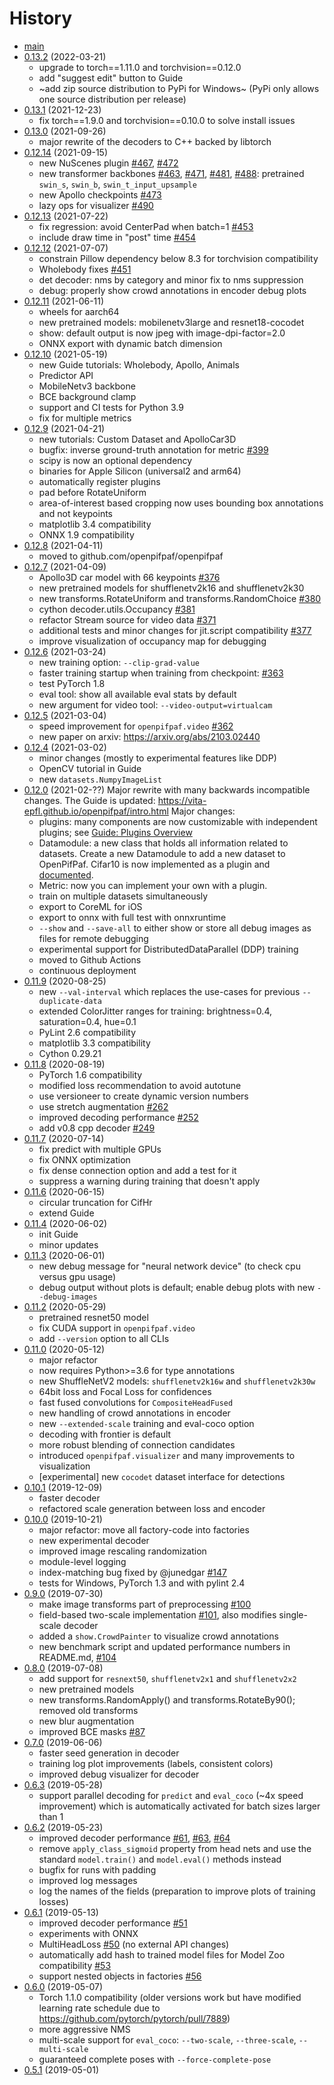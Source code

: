 # History

* [main](https://github.com/openpifpaf/openpifpaf/compare/v0.13.2...main)
* [0.13.2](https://github.com/openpifpaf/openpifpaf/compare/v0.13.1...v0.13.2) (2022-03-21)
    * upgrade to torch==1.11.0 and torchvision==0.12.0
    * add "suggest edit" button to Guide
    * ~add zip source distribution to PyPi for Windows~ (PyPi only allows one source distribution per release)
* [0.13.1](https://github.com/openpifpaf/openpifpaf/compare/v0.13.0...v0.13.1) (2021-12-23)
    * fix torch==1.9.0 and torchvision==0.10.0 to solve install issues
* [0.13.0](https://github.com/openpifpaf/openpifpaf/compare/v0.12.14...v0.13.0) (2021-09-26)
    * major rewrite of the decoders to C++ backed by libtorch
* [0.12.14](https://github.com/openpifpaf/openpifpaf/compare/v0.12.13...v0.12.14) (2021-09-15)
    * new NuScenes plugin [#467](https://github.com/openpifpaf/openpifpaf/pull/467), [#472](https://github.com/openpifpaf/openpifpaf/pull/472)
    * new transformer backbones [#463](https://github.com/openpifpaf/openpifpaf/pull/463), [#471](https://github.com/openpifpaf/openpifpaf/pull/471), [#481](https://github.com/openpifpaf/openpifpaf/pull/481), [#488](https://github.com/openpifpaf/openpifpaf/pull/488): pretrained `swin_s`, `swin_b`, `swin_t_input_upsample`
    * new Apollo checkpoints [#473](https://github.com/openpifpaf/openpifpaf/pull/473)
    * lazy ops for visualizer [#490](https://github.com/openpifpaf/openpifpaf/pull/490)
* [0.12.13](https://github.com/openpifpaf/openpifpaf/compare/v0.12.12...v0.12.13) (2021-07-22)
    * fix regression: avoid CenterPad when batch=1 [#453](https://github.com/openpifpaf/openpifpaf/pull/453)
    * include draw time in "post" time [#454](https://github.com/openpifpaf/openpifpaf/pull/454)
* [0.12.12](https://github.com/openpifpaf/openpifpaf/compare/v0.12.11...v0.12.12) (2021-07-07)
    * constrain Pillow dependency below 8.3 for torchvision compatibility
    * Wholebody fixes [#451](https://github.com/openpifpaf/openpifpaf/pull/451)
    * det decoder: nms by category and minor fix to nms suppression
    * debug: properly show crowd annotations in encoder debug plots
* [0.12.11](https://github.com/openpifpaf/openpifpaf/compare/v0.12.10...v0.12.11) (2021-06-11)
    * wheels for aarch64
    * new pretrained models: mobilenetv3large and resnet18-cocodet
    * show: default output is now jpeg with image-dpi-factor=2.0
    * ONNX export with dynamic batch dimension
* [0.12.10](https://github.com/openpifpaf/openpifpaf/compare/v0.12.9...v0.12.10) (2021-05-19)
    * new Guide tutorials: Wholebody, Apollo, Animals
    * Predictor API
    * MobileNetv3 backbone
    * BCE background clamp
    * support and CI tests for Python 3.9
    * fix for multiple metrics
* [0.12.9](https://github.com/openpifpaf/openpifpaf/compare/v0.12.8...v0.12.9) (2021-04-21)
    * new tutorials: Custom Dataset and ApolloCar3D
    * bugfix: inverse ground-truth annotation for metric [#399](https://github.com/openpifpaf/openpifpaf/pull/399)
    * scipy is now an optional dependency
    * binaries for Apple Silicon (universal2 and arm64)
    * automatically register plugins
    * pad before RotateUniform
    * area-of-interest based cropping now uses bounding box annotations and not keypoints
    * matplotlib 3.4 compatibility
    * ONNX 1.9 compatibility
* [0.12.8](https://github.com/openpifpaf/openpifpaf/compare/v0.12.7...v0.12.8) (2021-04-11)
    * moved to github.com/openpifpaf/openpifpaf
* [0.12.7](https://github.com/vita-epfl/openpifpaf/compare/v0.12.6...v0.12.7) (2021-04-09)
    * Apollo3D car model with 66 keypoints [#376](https://github.com/vita-epfl/openpifpaf/pull/376)
    * new pretrained models for shufflenetv2k16 and shufflenetv2k30
    * new transforms.RotateUniform and transforms.RandomChoice [#380](https://github.com/vita-epfl/openpifpaf/pull/380)
    * cython decoder.utils.Occupancy [#381](https://github.com/vita-epfl/openpifpaf/pull/381)
    * refactor Stream source for video data [#371](https://github.com/vita-epfl/openpifpaf/pull/371)
    * additional tests and minor changes for jit.script compatibility [#377](https://github.com/vita-epfl/openpifpaf/pull/377)
    * improve visualization of occupancy map for debugging
* [0.12.6](https://github.com/vita-epfl/openpifpaf/compare/v0.12.5...v0.12.6) (2021-03-24)
    * new training option: `--clip-grad-value`
    * faster training startup when training from checkpoint: [#363](https://github.com/vita-epfl/openpifpaf/pull/363)
    * test PyTorch 1.8
    * eval tool: show all available eval stats by default
    * new argument for video tool: `--video-output=virtualcam`
* [0.12.5](https://github.com/vita-epfl/openpifpaf/compare/v0.12.4...v0.12.5) (2021-03-04)
    * speed improvement for `openpifpaf.video` [#362](https://github.com/vita-epfl/openpifpaf/pull/362)
    * new paper on arxiv: https://arxiv.org/abs/2103.02440
* [0.12.4](https://github.com/vita-epfl/openpifpaf/compare/v0.12.0...v0.12.4) (2021-03-02)
    * minor changes (mostly to experimental features like DDP)
    * OpenCV tutorial in Guide
    * new `datasets.NumpyImageList`
* [0.12.0](https://github.com/vita-epfl/openpifpaf/compare/v0.11.9...v0.12.0) (2021-02-??)
    Major rewrite with many backwards incompatible changes.
    The Guide is updated: https://vita-epfl.github.io/openpifpaf/intro.html
    Major changes:
    * plugins: many components are now customizable with independent plugins; see [Guide: Plugins Overview](https://vita-epfl.github.io/openpifpaf/plugins_overview.html)
    * Datamodule: a new class that holds all information related to datasets. Create a new Datamodule to add a new dataset to OpenPifPaf. Cifar10 is now implemented as a plugin and [documented](https://vita-epfl.github.io/openpifpaf/plugins_cifar10.html).
    * Metric: now you can implement your own with a plugin.
    * train on multiple datasets simultaneously
    * export to CoreML for iOS
    * export to onnx with full test with onnxruntime
    * `--show` and `--save-all` to either show or store all debug images as files for remote debugging
    * experimental support for DistributedDataParallel (DDP) training
    * moved to Github Actions
    * continuous deployment
* [0.11.9](https://github.com/vita-epfl/openpifpaf/compare/v0.11.8...v0.11.9) (2020-08-25)
    * new `--val-interval` which replaces the use-cases for previous `--duplicate-data`
    * extended ColorJitter ranges for training: brightness=0.4, saturation=0.4, hue=0.1
    * PyLint 2.6 compatibility
    * matplotlib 3.3 compatibility
    * Cython 0.29.21
* [0.11.8](https://github.com/vita-epfl/openpifpaf/compare/v0.11.7...v0.11.8) (2020-08-19)
    * PyTorch 1.6 compatibility
    * modified loss recommendation to avoid autotune
    * use versioneer to create dynamic version numbers
    * use stretch augmentation [#262](https://github.com/vita-epfl/openpifpaf/pull/262)
    * improved decoding performance [#252](https://github.com/vita-epfl/openpifpaf/pull/252)
    * add v0.8 cpp decoder [#249](https://github.com/vita-epfl/openpifpaf/pull/249)
* [0.11.7](https://github.com/vita-epfl/openpifpaf/compare/v0.11.6...v0.11.7) (2020-07-14)
    * fix predict with multiple GPUs
    * fix ONNX optimization
    * fix dense connection option and add a test for it
    * suppress a warning during training that doesn't apply
* [0.11.6](https://github.com/vita-epfl/openpifpaf/compare/v0.11.4...v0.11.6) (2020-06-15)
    * circular truncation for CifHr
    * extend Guide
* [0.11.4](https://github.com/vita-epfl/openpifpaf/compare/v0.11.3...v0.11.4) (2020-06-02)
    * init Guide
    * minor updates
* [0.11.3](https://github.com/vita-epfl/openpifpaf/compare/v0.11.2...v0.11.3) (2020-06-01)
    * new debug message for "neural network device" (to check cpu versus gpu usage)
    * debug output without plots is default; enable debug plots with new `--debug-images`
* [0.11.2](https://github.com/vita-epfl/openpifpaf/compare/v0.11.0...v0.11.2) (2020-05-29)
    * pretrained resnet50 model
    * fix CUDA support in `openpifpaf.video`
    * add `--version` option to all CLIs
* [0.11.0](https://github.com/vita-epfl/openpifpaf/compare/v0.10.1...v0.11.0) (2020-05-12)
    * major refactor
    * now requires Python>=3.6 for type annotations
    * new ShuffleNetV2 models: `shufflenetv2k16w` and `shufflenetv2k30w`
    * 64bit loss and Focal Loss for confidences
    * fast fused convolutions for `CompositeHeadFused`
    * new handling of crowd annotations in encoder
    * new `--extended-scale` training and eval-coco option
    * decoding with frontier is default
    * more robust blending of connection candidates
    * introduced `openpifpaf.visualizer` and many improvements to visualization
    * [experimental] new `cocodet` dataset interface for detections
* [0.10.1](https://github.com/vita-epfl/openpifpaf/compare/v0.10.0...v0.10.1) (2019-12-09)
    * faster decoder
    * refactored scale generation between loss and encoder
* [0.10.0](https://github.com/vita-epfl/openpifpaf/compare/v0.9.0...v0.10.0) (2019-10-21)
    * major refactor: move all factory-code into factories
    * new experimental decoder
    * improved image rescaling randomization
    * module-level logging
    * index-matching bug fixed by @junedgar [#147](https://github.com/vita-epfl/openpifpaf/pull/147)
    * tests for Windows, PyTorch 1.3 and with pylint 2.4
* [0.9.0](https://github.com/vita-epfl/openpifpaf/compare/v0.8.0...v0.9.0) (2019-07-30)
    * make image transforms part of preprocessing [#100](https://github.com/vita-epfl/openpifpaf/pull/100)
    * field-based two-scale implementation [#101](https://github.com/vita-epfl/openpifpaf/pull/101), also modifies single-scale decoder
    * added a `show.CrowdPainter` to visualize crowd annotations
    * new benchmark script and updated performance numbers in README.md, [#104](https://github.com/vita-epfl/openpifpaf/pull/104)
* [0.8.0](https://github.com/vita-epfl/openpifpaf/compare/v0.7.0...v0.8.0) (2019-07-08)
    * add support for `resnext50`, `shufflenetv2x1` and `shufflenetv2x2`
    * new pretrained models
    * new transforms.RandomApply() and transforms.RotateBy90(); removed old transforms
    * new blur augmentation
    * improved BCE masks [#87](https://github.com/vita-epfl/openpifpaf/pull/87)
* [0.7.0](https://github.com/vita-epfl/openpifpaf/compare/v0.6.3...v0.7.0) (2019-06-06)
    * faster seed generation in decoder
    * training log plot improvements (labels, consistent colors)
    * improved debug visualizer for decoder
* [0.6.3](https://github.com/vita-epfl/openpifpaf/compare/v0.6.2...v0.6.3) (2019-05-28)
    * support parallel decoding for `predict` and `eval_coco` (~4x speed improvement) which is automatically activated for batch sizes larger than 1
* [0.6.2](https://github.com/vita-epfl/openpifpaf/compare/v0.6.1...v0.6.2) (2019-05-23)
    * improved decoder performance [#61](https://github.com/vita-epfl/openpifpaf/pull/61), [#63](https://github.com/vita-epfl/openpifpaf/pull/63), [#64](https://github.com/vita-epfl/openpifpaf/pull/64)
    * remove `apply_class_sigmoid` property from head nets and use the standard `model.train()` and `model.eval()` methods instead
    * bugfix for runs with padding
    * improved log messages
    * log the names of the fields (preparation to improve plots of training losses)
* [0.6.1](https://github.com/vita-epfl/openpifpaf/compare/v0.6.0...v0.6.1) (2019-05-13)
    * improved decoder performance [#51](https://github.com/vita-epfl/openpifpaf/pull/51)
    * experiments with ONNX
    * MultiHeadLoss [#50](https://github.com/vita-epfl/openpifpaf/pull/50) (no external API changes)
    * automatically add hash to trained model files for Model Zoo compatibility [#53](https://github.com/vita-epfl/openpifpaf/pull/53)
    * support nested objects in factories [#56](https://github.com/vita-epfl/openpifpaf/pull/56)
* [0.6.0](https://github.com/vita-epfl/openpifpaf/compare/v0.5.1...v0.6.0) (2019-05-07)
    * Torch 1.1.0 compatibility (older versions work but have modified learning rate schedule due to https://github.com/pytorch/pytorch/pull/7889)
    * more aggressive NMS
    * multi-scale support for `eval_coco`: `--two-scale`, `--three-scale`, `--multi-scale`
    * guaranteed complete poses with `--force-complete-pose`
* [0.5.1](https://github.com/vita-epfl/openpifpaf/compare/v0.5.0...v0.5.1) (2019-05-01)
